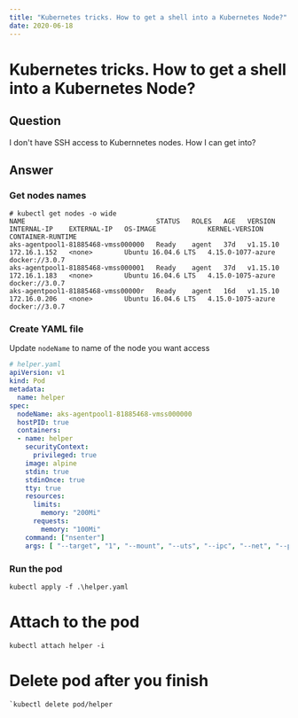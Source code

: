 ```yaml
---
title: "Kubernetes tricks. How to get a shell into a Kubernetes Node?"
date: 2020-06-18
---
```


# Kubernetes tricks. How to get a shell into a Kubernetes Node?
##  **Question**

I don't have SSH access to Kubernnetes nodes. How I can get into?  

##  **Answer**

###  Get nodes names

```shell
# kubectl get nodes -o wide
NAME                                 STATUS   ROLES   AGE   VERSION    INTERNAL-IP    EXTERNAL-IP   OS-IMAGE             KERNEL-VERSION      CONTAINER-RUNTIME
aks-agentpool1-81885468-vmss000000   Ready    agent   37d   v1.15.10   172.16.1.152   <none>        Ubuntu 16.04.6 LTS   4.15.0-1077-azure   docker://3.0.7
aks-agentpool1-81885468-vmss000001   Ready    agent   37d   v1.15.10   172.16.1.183   <none>        Ubuntu 16.04.6 LTS   4.15.0-1075-azure   docker://3.0.7
aks-agentpool1-81885468-vmss00000r   Ready    agent   16d   v1.15.10   172.16.0.206   <none>        Ubuntu 16.04.6 LTS   4.15.0-1075-azure   docker://3.0.7
```

###  Create YAML file

Update `nodeName` to name of the node you want access

```yaml
# helper.yaml
apiVersion: v1
kind: Pod
metadata:
  name: helper
spec:
  nodeName: aks-agentpool1-81885468-vmss000000
  hostPID: true
  containers:
  - name: helper
    securityContext: 
      privileged: true
    image: alpine
    stdin: true
    stdinOnce: true
    tty: true
    resources:
      limits:
        memory: "200Mi"
      requests:
        memory: "100Mi"
    command: ["nsenter"]
    args: [ "--target", "1", "--mount", "--uts", "--ipc", "--net", "--pid", "--", "bash", "-l" ]
```
###  Run the pod
```shell
kubectl apply -f .\helper.yaml
```

#  Attach to the pod
```shell
kubectl attach helper -i
``` 

#  Delete pod after you finish
```shell
`kubectl delete pod/helper
```
